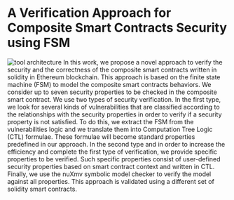 # A Verification Approach for Composite Smart Contracts Security using FSM
![tool architecture](https://github.com/Smart-Contracts-Verification/A-Verification-Approach-for-Composite-Smart-Contracts-Security-using-FSM/issues/3#issue-1297658767)
In this work, we propose a novel approach to verify the security and the correctness of the composite smart contracts written in solidity in Ethereum blockchain. This approach is based on the finite state machine (FSM) to model the composite smart contracts behaviors. We consider up to seven security properties to be checked in the composite smart contract. We use two types of security verification. In the first type, we look for several kinds of vulnerabilities that are classified according to the relationships with the security properties in order to verify if a security property is not satisfied. To do this, we extract the FSM from the vulnerabilities logic and we translate them into Computation Tree Logic (CTL) formulae. These formulae will become standard properties predefined in our approach. In the second type and in order to increase the efficiency and complete the first type of verification, we provide specific properties to be verified. Such specific properties  consist of user-defined security properties based on smart contract context and written in CTL. Finally, we use the nuXmv symbolic model checker to verify the model against all properties. This approach is validated using a different set of solidity smart contracts.
